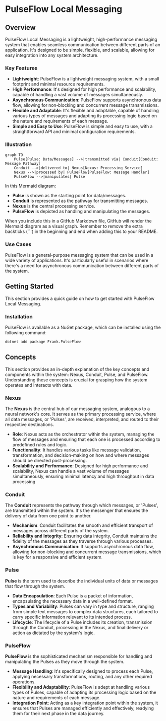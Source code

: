 # PulseFlow Local Messaging

## Overview

PulseFlow Local Messaging is a lightweight, high-performance messaging system that enables seamless communication
between different parts of an application. It's designed to be simple, flexible, and scalable, allowing for easy
integration into any system architecture.

### Key Features

- **Lightweight**: PulseFlow is a lightweight messaging system, with a small footprint and minimal resource
  requirements.
- **High Performance**: It's designed for high performance and scalability, capable of handling a vast volume of
  messages simultaneously.
- **Asynchronous Communication**: PulseFlow supports asynchronous data flow, allowing for non-blocking and concurrent
  message transmissions.
- **Flexible and Adaptable**: It's flexible and adaptable, capable of handling various types of messages and adapting
  its processing logic based on the nature and requirements of each message.
- **Simple and Easy to Use**: PulseFlow is simple and easy to use, with a straightforward API and minimal configuration
  requirements.

### Illustration

```mermaid
graph TD
    Pulse[Pulse: Data/Messages] -->|transmitted via| Conduit[Conduit: Message Pathway]
    Conduit -->|delivered to| Nexus[Nexus: Processing Service]
    Nexus -->|processed by| PulseFlow[PulseFlow: Message Handler]
    PulseFlow -->|manipulates| Pulse
```

In this Mermaid diagram:
- **Pulse** is shown as the starting point for data/messages.
- **Conduit** is represented as the pathway for transmitting messages.
- **Nexus** is the central processing service.
- **PulseFlow** is depicted as handling and manipulating the messages.

When you include this in a GitHub Markdown file, GitHub will render the Mermaid diagram as a visual graph. Remember to remove the extra backticks (```) in the beginning and end when adding this to your README.

### Use Cases

PulseFlow is a general-purpose messaging system that can be used in a wide variety of applications. It's particularly
useful in scenarios where there's a need for asynchronous communication between different parts of the system.

## Getting Started

This section provides a quick guide on how to get started with PulseFlow Local Messaging.

### Installation

PulseFlow is available as a NuGet package, which can be installed using the following command:

```bash
dotnet add package Frank.PulseFlow
```

## Concepts

This section provides an in-depth explanation of the key concepts and components within the system: Nexus, Conduit,
Pulse, and PulseFlow. Understanding these concepts is crucial for grasping how the system operates and interacts with
data.

### Nexus

The **Nexus** is the central hub of our messaging system, analogous to a neural network's core. It serves as the primary
processing service, where all data messages, or 'Pulses', are received, interpreted, and routed to their respective
destinations.

- **Role**: Nexus acts as the orchestrator within the system, managing the flow of messages and ensuring that each one
  is processed according to predefined rules and logic.
- **Functionality**: It handles various tasks like message validation, transformation, and decision-making on how and
  where messages should be directed post-processing.
- **Scalability and Performance**: Designed for high performance and scalability, Nexus can handle a vast volume of
  messages simultaneously, ensuring minimal latency and high throughput in data processing.

### Conduit

The **Conduit** represents the pathway through which messages, or 'Pulses', are transmitted within the system. It's the
messenger that ensures the delivery of data from one point to another.

- **Mechanism**: Conduit facilitates the smooth and efficient transport of messages across different parts of the
  system.
- **Reliability and Integrity**: Ensuring data integrity, Conduit maintains the fidelity of the messages as they
  traverse through various processes.
- **Asynchronous Communication**: It supports asynchronous data flow, allowing for non-blocking and concurrent message
  transmissions, which is key for a responsive and efficient system.

### Pulse

**Pulse** is the term used to describe the individual units of data or messages that flow through the system.

- **Data Encapsulation**: Each Pulse is a packet of information, encapsulating the necessary data in a well-defined
  format.
- **Types and Variability**: Pulses can vary in type and structure, ranging from simple text messages to complex data
  structures, each tailored to carry specific information relevant to its intended process.
- **Lifecycle**: The lifecycle of a Pulse includes its creation, transmission through the Conduit, processing in the
  Nexus, and final delivery or action as dictated by the system's logic.

### PulseFlow

**PulseFlow** is the sophisticated mechanism responsible for handling and manipulating the Pulses as they move through
the system.

- **Message Handling**: It's specifically designed to process each Pulse, applying necessary transformations, routing,
  and any other required operations.
- **Flexibility and Adaptability**: PulseFlow is adept at handling various types of Pulses, capable of adapting its
  processing logic based on the nature and requirements of each message.
- **Integration Point**: Acting as a key integration point within the system, it ensures that Pulses are managed
  efficiently and effectively, readying them for their next phase in the data journey.
